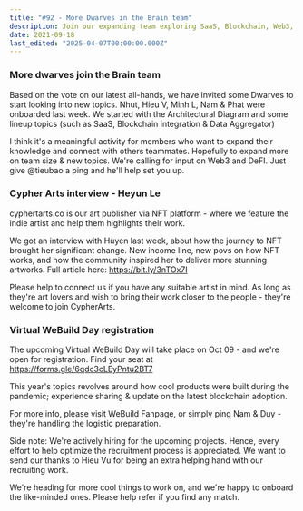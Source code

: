 ```yaml
---
title: "#92 - More Dwarves in the Brain team"
description: Join our expanding team exploring SaaS, Blockchain, Web3, and DeFi topics, plus discover NFT artist stories and register for the Virtual WeBuild Day event.
date: 2021-09-18
last_edited: "2025-04-07T00:00:00.000Z"
---
```


### More dwarves join the Brain team

Based on the vote on our latest all-hands, we have invited some Dwarves to start looking into new topics. Nhut, Hieu V, Minh L, Nam & Phat were onboarded last week. We started with the Architectural Diagram and some lineup topics (such as SaaS, Blockchain integration & Data Aggregator)

I think it's a meaningful activity for members who want to expand their knowledge and connect with others teammates. Hopefully to expand more on team size & new topics. We're calling for input on Web3 and DeFI. Just give @tieubao a ping and he'll help set you up.

### Cypher Arts interview - Heyun Le

cyphertarts.co is our art publisher via NFT platform - where we feature the indie artist and help them highlights their work.

We got an interview with Huyen last week, about how the journey to NFT brought her significant change. New income line, new povs on how NFT works, and how the community inspired her to deliver more stunning artworks. Full article here: <https://bit.ly/3nTOx7I>

Please help to connect us if you have any suitable artist in mind. As long as they're art lovers and wish to bring their work closer to the people - they're welcome to join CypherArts.

### Virtual WeBuild Day registration

The upcoming Virtual WeBuild Day will take place on Oct 09 - and we're open for registration. Find your seat at <https://forms.gle/6qdc3cLEyPntu2BT7>

This year's topics revolves around how cool products were built during the pandemic; experience sharing & update on the latest blockchain adoption.

For more info, please visit WeBuild Fanpage, or simply ping Nam & Duy - they're handling the logistic preparation.

Side note: We're actively hiring for the upcoming projects. Hence, every effort to help optimize the recruitment process is appreciated. We want to send our thanks to Hieu Vu for being an extra helping hand with our recruiting work.

We're heading for more cool things to work on, and we're happy to onboard the like-minded ones. Please help refer if you find any match.
